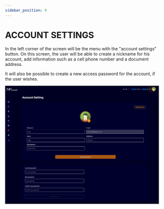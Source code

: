 ```yaml
---
sidebar_position: 9
---
```


# ACCOUNT SETTINGS

In the left corner of the screen will be the menu with the "account settings" button. On this screen, the user will be able to create a nickname for his account, add information such as a cell phone number and a document address.

It will also be possible to create a new access password for the account, if the user wishes.

![1](assets/novateladesettings.png)

